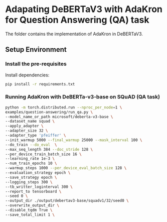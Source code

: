 # Adapating DeBERTaV3 with AdaKron for Question Answering (QA) task

The folder contains the implementation of AdaKron in DeBERTaV3. 

## Setup Environment

### Install the pre-requisites
Install dependencies: 
```bash
pip install -r requirements.txt
```

### Running AdaKron with DeBERTa-v3-base on SQuAD (QA task)

```bash
python -m torch.distributed.run --nproc_per_node=1 \
examples/question-answering/run_qa.py \
--model_name_or_path microsoft/deberta-v3-base \
--dataset_name squad \
--apply_adapter \
--adapter_size 32 \
--adapter_type 'pfeiffer' \
--init_warmup 5000 --final_warmup 25000 --mask_interval 100 \
--do_train --do_eval  \
--max_seq_length 384 --doc_stride 128 \
--per_device_train_batch_size 16 \
--learning_rate 1e-3 \
--num_train_epochs 10 \
--warmup_steps 1000 --per_device_eval_batch_size 128 \
--evaluation_strategy epoch \
--save_strategy epoch \
--logging_steps 300 \
--tb_writter_loginterval 300 \
--report_to tensorboard \
--seed 0 \
--output_dir ./output/debertav3-base/squadv1/32/seed0 \
--overwrite_output_dir \
--disable_tqdm True \
--save_total_limit 1 \
```
